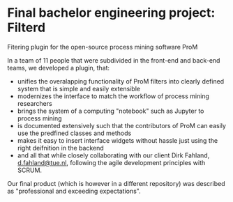 # Final bachelor engineering project: Filterd
Fitering plugin for the open-source process mining software ProM

In a team of 11 people that were subdivided in the front-end and back-end teams, we developed a plugin, that:

- unifies the overalapping functionality of ProM filters into clearly defined system that is simple and easily extensible
- modernizes the interface to match the workflow of process mining researchers
- brings the system of a computing "notebook" such as Jupyter to process mining
- is documented extensively such that the contributors of ProM can easily use the predfined classes and methods
- makes it easy to insert interface widgets without hassle just using the right deifnition in the backend
- and all that while closely collaborating with our client Dirk Fahland, d.fahland@tue.nl, following the agile development principles with SCRUM.

Our final product (which is however in a different repository) was described as "professional and exceeding expectations".
